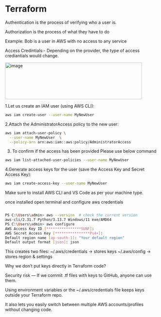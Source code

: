 # Terraform

Authentication is the process of verifying who a user is.

Authorization is the process of what they have to do 

Example:  Bob is a user in AWS with no access to any service 

Access Credintials:- Depending on the provider, the type of access crediantials would change.

<img width="451" height="121" alt="image" src="https://github.com/user-attachments/assets/b8672777-cec3-40ba-8929-abbc242dad85" />

1.Let us create an IAM user (using AWS CLI): 

```bash
aws iam create-user --user-name MyNewUser
```

2.Attach the AdministratorAccess policy to the new user:

```bash
aws iam attach-user-policy \
  --user-name MyNewUser  \
  --policy-arn arn:aws:iam::aws:policy/AdministratorAccess
```

3. To confirm if the access has been provided Please use below command
 
 ```bash
aws iam list-attached-user-policies --user-name MyNewUser
```

4.Generate access keys for the user (save the Access Key and Secret Access Key): 

 ```bash
aws iam create-access-key --user-name MyNewUser
```
Make sure to install AWS CLI and VS Code as per your machine type.

once installed open terminal and configure aws credentials

```bash

PS C:\Users\admin> aws --version  # check the current version 
aws-cli/2.31.7 Python/3.13.7 Windows/11 exe/AMD64
PS C:\Users\admin> aws configure
AWS Access Key ID [****************SUNF]: 
AWS Secret Access Key [****************Ps4+]: 
Default region name [ap-south-1]: "Your default region"
Default output format [json]: json
```
This creates two files:
~/.aws/credentials → stores keys
~/.aws/config → stores region & settings


Why we don’t put keys directly in Terraform code?

Security risk  — If we commit .tf files with keys to GitHub, anyone can use them.

Using environment variables or the ~/.aws/credentials file keeps keys outside your Terraform repo.

It also lets you easily switch between multiple AWS accounts/profiles without changing code.

